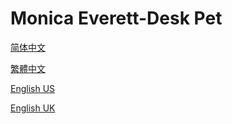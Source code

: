# Monica Everett-Desk Pet

[简体中文](readme_lang/zh_sim.md)

[繁體中文](readme_lang/zh_tra.md)

[English US](readme_lang/en_us.md)

[English UK](readme_lang/en_uk.md)